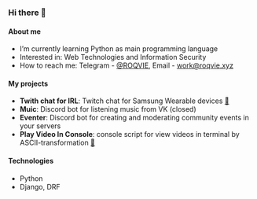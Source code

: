 ### Hi there 👋

#### About me
- I’m currently learning Python as main programming language
- Interested in: Web Technologies and Information Security
- How to reach me: Telegram - [@ROQVIE](https://t.me/ROQVIE), Email - work@roqvie.xyz

#### My projects
- **Twith chat for IRL**: Twitch chat for Samsung Wearable devices [📎](https://github.com/Roqvie/Twitch-Chat-for-IRL)
- **Muic**: Discord bot for listening music from VK (closed)
- **Eventer**: Discord bot for creating and moderating community events in your servers
- **Play Video In Console**: console script for view videos in terminal by ASCII-transformation [📎](https://github.com/Roqvie/Play-Video-In-Console)

#### Technologies
- Python
- Django, DRF
